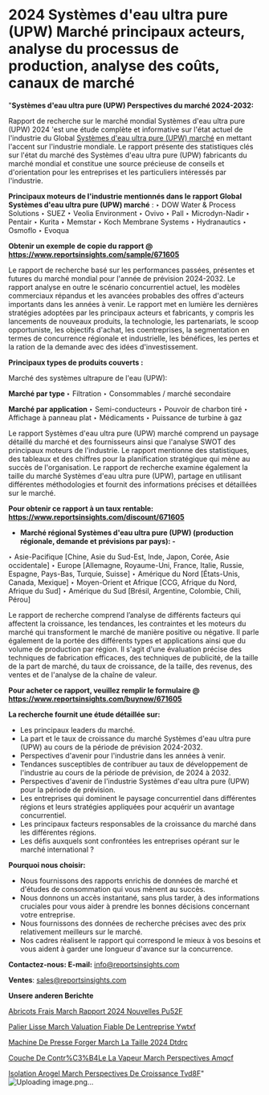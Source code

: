 # 2024 Systèmes d'eau ultra pure (UPW) Marché principaux acteurs, analyse du processus de production, analyse des coûts, canaux de marché

"<strong>Systèmes d'eau ultra pure (UPW) Perspectives du marché 2024-2032:</strong>

Rapport de recherche sur le marché mondial Systèmes d'eau ultra pure (UPW) 2024 'est une étude complète et informative sur l'état actuel de l'industrie du Global <a href=https://www.reportsinsights.com/sample/671605>Systèmes d'eau ultra pure (UPW) marché</a> en mettant l'accent sur l'industrie mondiale. Le rapport présente des statistiques clés sur l'état du marché des Systèmes d'eau ultra pure (UPW) fabricants du marché mondial et constitue une source précieuse de conseils et d'orientation pour les entreprises et les particuliers intéressés par l'industrie.

<strong>Principaux moteurs de l'industrie mentionnés dans le rapport Global Systèmes d'eau ultra pure (UPW) marché</strong> :
‣ DOW Water & Process Solutions
‣ SUEZ
‣ Veolia Environment
‣ Ovivo
‣ Pall
‣ Microdyn-Nadir
‣ Pentair
‣ Kurita
‣ Memstar
‣ Koch Membrane Systems
‣ Hydranautics
‣ Osmoflo
‣ Evoqua

<strong>Obtenir un exemple de copie du rapport @ <a href=https://www.reportsinsights.com/sample/671605>https://www.reportsinsights.com/sample/671605</a></strong>

Le rapport de recherche basé sur les performances passées, présentes et futures du marché mondial pour l'année de prévision 2024-2032. Le rapport analyse en outre le scénario concurrentiel actuel, les modèles commerciaux répandus et les avancées probables des offres d'acteurs importants dans les années à venir. Le rapport met en lumière les dernières stratégies adoptées par les principaux acteurs et fabricants, y compris les lancements de nouveaux produits, la technologie, les partenariats, le scoop opportuniste, les objectifs d'achat, les coentreprises, la segmentation en termes de concurrence régionale et industrielle, les bénéfices, les pertes et la ration de la demande avec des idées d'investissement.

<strong>Principaux types de produits couverts :</strong>

Marché des systèmes ultrapure de l'eau (UPW):

<strong>Marché par type </strong>
‣ Filtration
‣ Consommables / marché secondaire

<strong>Marché par application </strong>
‣ Semi-conducteurs
‣ Pouvoir de charbon tiré
‣ Affichage à panneau plat
‣ Médicaments
‣ Puissance de turbine à gaz

Le rapport Systèmes d'eau ultra pure (UPW) marché comprend un paysage détaillé du marché et des fournisseurs ainsi que l'analyse SWOT des principaux moteurs de l'industrie. Le rapport mentionne des statistiques, des tableaux et des chiffres pour la planification stratégique qui mène au succès de l'organisation. Le rapport de recherche examine également la taille du marché Systèmes d'eau ultra pure (UPW), partage en utilisant différentes méthodologies et fournit des informations précises et détaillées sur le marché.

<strong>Pour obtenir ce rapport à un taux rentable: <a href=https://www.reportsinsights.com/discount/671605>https://www.reportsinsights.com/discount/671605</a></strong>
<ul>
  <li><strong>Marché régional Systèmes d'eau ultra pure (UPW) (production régionale, demande et prévisions par pays): -</strong></li>
</ul>
‣ Asie-Pacifique [Chine, Asie du Sud-Est, Inde, Japon, Corée, Asie occidentale]
‣ Europe [Allemagne, Royaume-Uni, France, Italie, Russie, Espagne, Pays-Bas, Turquie, Suisse]
‣ Amérique du Nord [États-Unis, Canada, Mexique]
‣ Moyen-Orient et Afrique [CCG, Afrique du Nord, Afrique du Sud]
‣ Amérique du Sud [Brésil, Argentine, Colombie, Chili, Pérou]

Le rapport de recherche comprend l’analyse de différents facteurs qui affectent la croissance, les tendances, les contraintes et les moteurs du marché qui transforment le marché de manière positive ou négative. Il parle également de la portée des différents types et applications ainsi que du volume de production par région. Il s'agit d'une évaluation précise des techniques de fabrication efficaces, des techniques de publicité, de la taille de la part de marché, du taux de croissance, de la taille, des revenus, des ventes et de l'analyse de la chaîne de valeur.

<strong>Pour acheter ce rapport, veuillez remplir le formulaire @   <a href=https://www.reportsinsights.com/buynow/671605>https://www.reportsinsights.com/buynow/671605</a></strong>

<strong>La recherche fournit une étude détaillée sur:</strong>
<ul>
  <li>Les principaux leaders du marché.</li>
  <li>La part et le taux de croissance du marché Systèmes d'eau ultra pure (UPW) au cours de la période de prévision 2024-2032.</li>
  <li>Perspectives d'avenir pour l'industrie dans les années à venir.</li>
  <li>Tendances susceptibles de contribuer au taux de développement de l'industrie au cours de la période de prévision, de 2024 à 2032.</li>
  <li>Perspectives d'avenir de l'industrie Systèmes d'eau ultra pure (UPW) pour la période de prévision.</li>
  <li>Les entreprises qui dominent le paysage concurrentiel dans différentes régions et leurs stratégies appliquées pour acquérir un avantage concurrentiel.</li>
  <li>Les principaux facteurs responsables de la croissance du marché dans les différentes régions.</li>
  <li>Les défis auxquels sont confrontées les entreprises opérant sur le marché international ?</li>
</ul>
<strong>Pourquoi nous choisir:</strong>
<ul>
  <li>Nous fournissons des rapports enrichis de données de marché et d'études de consommation qui vous mènent au succès.</li>
  <li>Nous donnons un accès instantané, sans plus tarder, à des informations cruciales pour vous aider à prendre les bonnes décisions concernant votre entreprise.</li>
  <li>Nous fournissons des données de recherche précises avec des prix relativement meilleurs sur le marché.</li>
  <li>Nos cadres réalisent le rapport qui correspond le mieux à vos besoins et vous aident à garder une longueur d'avance sur la concurrence.</li>
</ul>
<strong>Contactez-nous:
</strong><strong>E-mail:</strong> <a href=mailto:info@reportsinsights.com>info@reportsinsights.com</a>

<strong>Ventes</strong>: <a href=mailto:sales@reportsinsights.com>sales@reportsinsights.com</a>

<strong>Unsere anderen Berichte</strong>

<a href=https://www.linkedin.com/pulse/abricots-frais-march%C3%A9-rapport-2024-nouvelles-pu52f/>Abricots Frais March Rapport 2024 Nouvelles Pu52F</a>

<a href=https://www.linkedin.com/pulse/palier-lisse-march%C3%A9-%C3%A9valuation-fiable-de-lentreprise-ywtxf/>Palier Lisse March Valuation Fiable De Lentreprise Ywtxf</a>

<a href=https://www.linkedin.com/pulse/machine-de-presse-%C3%A0-forger-march%C3%A9-la-taille-2024-dtdrc/>Machine De Presse  Forger March La Taille 2024 Dtdrc</a>

<a href=https://www.linkedin.com/pulse/couche-de-contr%C3%B4le-la-vapeur-march%C3%A9-perspectives-amqcf/>Couche De Contr%C3%B4Le La Vapeur March Perspectives Amqcf</a>

<a href=https://www.linkedin.com/pulse/isolation-a%C3%A9rogel-march%C3%A9-perspectives-de-croissance-tvd8f/>Isolation Arogel March Perspectives De Croissance Tvd8F</a>"
![Uploading image.png…]()
